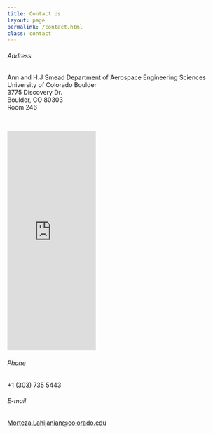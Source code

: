```yaml
---
title: Contact Us
layout: page 
permalink: /contact.html
class: contact
---
```


###### Address
<p class="half-pt">
Ann and H.J Smead Department of Aerospace Engineering Sciences<br>
University of Colorado Boulder<br> 
3775 Discovery Dr.<br>
Boulder, CO 80303 <br> 
Room 246
</p>

<div style=""><iframe frameborder="0" width="40%" height="500vh" style="border:0; margin-top:2rem" src="https://www.google.com/maps/embed/v1/place?key=AIzaSyAEIpgj38KyLFELm2bK9Y7krBkz1K-cMq8&amp;q=place_id:ChIJi3qvxsHta4cRaI8xPXS11Mg" allowfullscreen=""></iframe>
</div>

###### Phone
<p class="half-pt"> +1 (303) 735 5443</p>

###### E-mail
<p class="half-pt"> 
    <a href="mailto:Morteza.Lahijanian@colorado.edu">Morteza.Lahijanian@colorado.edu</a>
</p>
